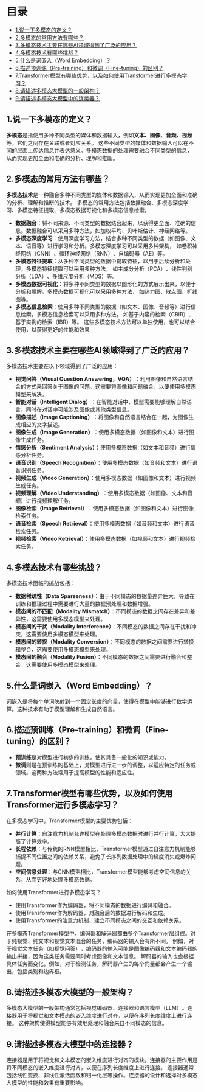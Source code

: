 # 目录

- [1.说一下多模态的定义？](#1.说一下多模态的定义？)
- [2.多模态的常用方法有哪些？](#2.多模态的常用方法有哪些？)
- [3.多模态技术主要在哪些AI领域得到了广泛的应用？](#3.多模态技术主要在哪些AI领域得到了广泛的应用？)
- [4.多模态技术有哪些挑战？](#4.多模态技术有哪些挑战？)
- [5.什么是词嵌入（‌Word Embedding）‌？](#5.什么是词嵌入（‌Word-Embedding）‌？‌)
- [6.描述预训练（‌Pre-training）‌和微调（‌Fine-tuning）‌的区别？](#6.描述预训练（‌Pre-training）‌和微调（‌Fine-tuning）‌的区别？)
- [7.Transformer模型有哪些优势，以及如何使用Transformer进行多模态学习？](#7.Transformer模型有哪些优势，以及如何使用Transformer进行多模态学习？)
- [8.请描述多模态大模型的一般架构？‌](#8.描述多模态大模型的一般架构？)
- [9.请描述多模态大模型中的连接器？](#9.请描述多模态大模型中的连接器？)


<h2 id="1.说一下多模态的定义？">1.说一下多模态的定义？</h2>

**多模态**是指使用多种不同类型的媒体和数据输入，例如**文本、图像、音频、视频**等，它们之间存在关联或者对应关系。
这些不同类型的媒体和数据输入可以在不同的层面上传达信息并表达意义。多模态数据的处理需要融合不同类型的信息， 
从而实现更加全面和准确的分析、理解和推断。


<h2 id="2.多模态的常用方法有哪些？">2.多模态的常用方法有哪些？</h2>

**多模态技术**是一种融合多种不同类型的媒体和数据输入，从而实现更加全面和准确的分析、理解和推断的技术。
多模态的常用方法包括数据融合、‌多模态深度学习、‌多模态特征提取、‌多模态数据可视化和多模态信息检索。‌

- **数据融合**：‌将不同来源、‌不同类型的数据结合起来，‌以获得更全面、‌准确的信息。‌数据融合可以采用多种方法，‌如加权平均、‌贝叶斯估计、‌神经网络等。‌
- **多模态深度学习**：‌使用深度学习方法，‌结合多种不同类型的数据（‌如图像、‌文本、‌语音等）‌进行学习和分析。‌多模态深度学习可以采用多种架构，
‌如卷积神经网络（‌CNN）‌、‌循环神经网络（‌RNN）‌、‌自编码器（‌AE）‌等。‌
- **多模态特征提取**：‌从多种不同类型的数据中提取特征，‌以用于后续分析和处理。‌多模态特征提取可以采用多种方法， 
‌如主成分分析（‌PCA）‌、‌线性判别分析（‌LDA）‌、‌多维尺度分析（‌MDS）‌等。‌
- **多模态数据可视化**：‌将多种不同类型的数据以图形化的方式展示出来，‌以便于分析和理解。‌多模态数据可视化可以采用多种方法，
‌如热力图、‌散点图、‌折线图等。‌
- **多模态信息检索**：‌使用多种不同类型的数据（‌如文本、‌图像、‌音频等）‌进行信息检索。‌多模态信息检索可以采用多种方法，
‌如基于内容的检索（‌CBIR）‌、‌基于实例的检索（‌IBR）‌等。‌
这些多模态技术方法可以单独使用，‌也可以结合使用，‌以获得更好的性能和效果


<h2 id="3.多模态技术主要在哪些AI领域得到了广泛的应用？">3.多模态技术主要在哪些AI领域得到了广泛的应用？</h2>

多模态技术主要在以下领域得到了广泛的应用：‌

- **视觉问答（‌Visual Question Answering，VQA）‌**：利用图像和自然语言结合的方式来回答关于图像的问题。这需要将图像和问题融合，以便使用多模态模型来解决‌。‌
- **智能对话（Intelligent Dialog）‌**：在智能对话中，模型需要能够理解自然语言，同时在对话中可能涉及图像或其他类型信息。‌
- **图像描述（Image Captioning）‌**：将图像和自然语言结合在一起，为图像生成相应的文字描述。‌
- **图像生成（‌Image Generation）‌**：‌使用多模态数据（‌如图像和文本）‌进行图像生成任务。‌
- **情感分析（‌Sentiment Analysis）**：‌使用多模态数据（‌如文本和音频）‌进行情感分析任务。‌
- **语音识别（‌Speech Recognition）**：‌使用多模态数据（‌如音频和文本）‌进行语音识别任务‌。‌
- **视频生成（‌Video Generation）**：‌使用多模态数据（‌如图像和文本）‌进行视频生成任务‌。‌
- **视频理解（‌Video Understanding）‌**：‌使用多模态数据（‌如图像、‌文本和音频）‌进行视频理解任务‌。‌
- **图像检索（‌Image Retrieval）‌**：‌使用多模态数据（‌如图像和文本）‌进行图像检索任务‌。‌
- **语音检索（‌Speech Retrieval）**：‌使用多模态数据（‌如音频和文本）‌进行语音检索任务‌。‌
- **视频检索（‌Video Retrieval）**：‌使用多模态数据（‌如视频和文本）‌进行视频检索任务‌。‌


<h2 id="4.多模态技术有哪些挑战？">4.多模态技术有哪些挑战？</h2>

多模态技术面临的挑战包括‌：‌

- **数据稀疏性（Data Sparseness）**：‌由于不同模态的数据量差异巨大，‌导致在训练和推理过程中需要进行大量的数据预处理和数据增强‌。‌
- **模态间的不匹配（Modality Mismatch）**：‌不同模态的数据之间存在差异和差异性，‌这需要使用多模态模型来处理‌。‌
- **模态间的干扰（Modality Interference）**：‌不同模态的数据之间存在干扰和冲突，‌这需要使用多模态模型来处理‌。‌
- **模态间的转换（Modality Conversion）**：‌不同模态的数据之间需要进行转换和整合，‌这需要使用多模态模型来处理‌。‌
- **模态间的融合（Modality Fusion）**：‌不同模态的数据之间需要进行融合和整合，‌这需要使用多模态模型来处理‌。‌


<h2 id="5.什么是词嵌入（‌Word Embedding）‌？">5.什么是词嵌入（‌Word Embedding）‌？</h2>

词嵌入是将每个单词映射到一个固定长度的向量，‌使得在模型中能够进行数学运算。‌这种技术有助于模型理解和生成自然语言。‌


<h2 id="6.描述预训练（‌Pre-training）‌和微调（‌Fine-tuning）‌的区别？？">6.描述预训练（‌Pre-training）‌和微调（‌Fine-tuning）‌的区别？</h2>

- **预训练**是对模型进行初步的训练，‌使其具备一般化的知识或能力。
- **‌微调**则是在预训练的基础上，‌对模型进行进一步的调整，‌以适应特定的任务或领域。‌这两种方法常用于提高模型的性能和适应性。‌


<h2 id="7.Transformer模型有哪些优势，以及如何使用Transformer进行多模态学习？">7.Transformer模型有哪些优势，以及如何使用Transformer进行多模态学习？</h2>

在多模态学习中，Transformer模型的主要优势包括：‌

- **并行计算**：‌自注意力机制允许模型在处理多模态数据时进行并行计算，‌大大提高了计算效率。‌
- **长程依赖**：‌与传统的RNN模型相比，‌Transformer模型通过自注意力机制能够捕捉不同位置之间的依赖关系，‌避免了长序列数据处理中的梯度消失或爆炸问题。‌
- **空间信息处理**：‌与CNN模型相比，‌Transformer模型能够考虑空间信息的关系，‌从而更好地处理多模态数据。‌

如何使用Transformer进行多模态学习？‌

- ‌使用Transformer作为编码器，‌将不同模态的数据进行编码和融合。‌
- ‌使用Transformer作为解码器，‌对融合后的数据进行解码和生成‌。‌
- ‌使用Transformer的注意力机制，‌建立不同模态之间的交互和依赖关系。‌

在多模态Transformer模型中，‌编码器和解码器都由多个Transformer层组成。‌对于纯视觉、‌纯文本和视觉文本混合的任务，‌编码器的输入会有所不同。
‌例如，‌对于视觉文本任务（‌如视觉问答）‌，‌编码器的输入可能是图像编码器和文本编码器的输出拼接，‌因为这类任务需要同时考虑图像和文本信息。
‌解码器的输入也会根据具体任务而变化，‌例如，‌对于检测任务，‌解码器产生的每个向量都会产生一个输出，‌包括类别和边界框。‌


<h2 id="8.请描述多模态大模型的一般架构？">8.请描述多模态大模型的一般架构？</h2>

多模态大模型的一般架构通常包括视觉编码器、‌连接器和语言模型（‌LLM）‌。‌连接器用于将视觉和文本模态的嵌入维度进行对齐，‌以便在序列长度维度上进行连接。
‌这种架构使得模型能够有效地处理和融合来自不同模态的信息。‌


<h2 id="9.请描述多模态大模型中的连接器？">9.请描述多模态大模型中的连接器？</h2>

连接器是用于将视觉和文本模态的嵌入维度进行对齐的模块。‌连接器的主要作用是将不同模态的嵌入维度进行对齐，‌以便在序列长度维度上进行连接。‌
连接器通常包括线性变换、‌非线性激活函数和归一化层等操作。‌连接器的设计和选择对多模态大模型的性能和效果有重要影响。‌
